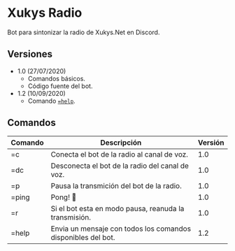 # Xukys Radio

Bot para sintonizar la radio de Xukys.Net en Discord.

## Versiones

* 1.0 (27/07/2020)
  * Comandos básicos.
  * Código fuente del bot.
* 1.2 (10/09/2020)
  * Comando [`=help`](#help).

## Comandos


| Comando | Descripción | Versión |
| - | - | - |
| =c | Conecta el bot de la radio al canal de voz. | 1.0 |
| =dc | Desconecta el bot de la radio del canal de voz. | 1.0 |
| =p | Pausa la transmición del bot de la radio. | 1.0 |
| =ping | Pong! 🏓 | 1.0 |
| =r | Si el bot esta en modo pausa, reanuda la transmisión. | 1.0 |
| <a name="help">=help<br /></a> | Envia un mensaje con todos los comandos disponibles del bot. | 1.2 |
